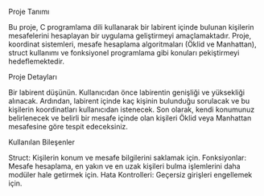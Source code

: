 Proje Tanımı

Bu proje, C programlama dili kullanarak bir labirent içinde bulunan kişilerin mesafelerini hesaplayan bir uygulama geliştirmeyi amaçlamaktadır. Proje, koordinat sistemleri, mesafe hesaplama algoritmaları (Öklid ve Manhattan), struct kullanımı ve fonksiyonel programlama gibi konuları pekiştirmeyi hedeflemektedir.

Proje Detayları

Bir labirent düşünün. Kullanıcıdan önce labirentin genişliği ve yüksekliği alınacak. Ardından, labirent içinde kaç kişinin bulunduğu sorulacak ve bu kişilerin koordinatları kullanıcıdan istenecek. Son olarak, kendi konumunuz belirlenecek ve belirli bir mesafe içinde olan kişileri Öklid veya Manhattan mesafesine göre tespit edeceksiniz.

Kullanılan Bileşenler

Struct: Kişilerin konum ve mesafe bilgilerini saklamak için.
Fonksiyonlar: Mesafe hesaplama, en yakın ve en uzak kişileri bulma işlemlerini daha modüler hale getirmek için.
Hata Kontrolleri: Geçersiz girişleri engellemek için.
